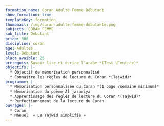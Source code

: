 ```yaml
---
formation_name: Coran Adulte Femme Débutant
show_formation: true
templateKey: formation
thumbnail: /img/coran-adulte-femme-débutante.png
subjects: CORAN FEMME
sub_title: Débutant
price: 300
discipline: coran
age: Adultes
level: Débutant
place_avaible: 25
prerequis: Savoir lire et écrire l’arabe *(Test d’entrée)*
objectifs: |-
  * Objectif de mémorisation personnalisé
  * Connaitre les règles de lecture du Coran *(Tajwid)*
programme: |-
  * Mémorisation personnalisée du Coran *(1 page /semaine minimum)*
  * Mémorisation du poème Al jazariya
  * Apprentissage des règles de lecture du Coran *(Tajwid)*
  * Perfectionnement de la lecture du Coran
ouvrages: |-
  * Coran
  * Manuel  « Le Tajwid simplifié »
---
```

